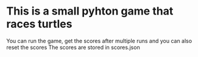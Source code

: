 # This is a small pyhton game that races turtles
You can run the game, get the scores after multiple runs and you can also reset the scores
The scores are stored in scores.json